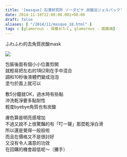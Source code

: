 ```yaml
---
title: '[masque] 石澤研究所 ソーダピケ 炭酸巡ジェルパック'
date: 2014-11-18T22:00:00.001+08:00
draft: false
aliases: [ "/2014/11/masque_18.html" ]
tags : [glamorous - 保養おたく, glamorous - 面膜魂]
---
```


ふわふわ的去角質炭酸mask  

![](/images/sodapique.jpg)

包裝後面有個小小位置剪開  
就輕易把左右的1劑2劑在手中混合  
調和10秒後液體們變成泡泡  
塗勻於面上就可以  
  
敷5分鐘就OK，過水時有些黏  
沖洗乾淨要多點耐性  
輕度byebye角質也有炭酸  
  
膚色算是明亮感增加  
不過又說不上很驚豔的有「叮一聲」那麼乾淨白滑  
所以還是覺得一般般啦  
而且在價格又不是很討好  
又沒有令人滿意的功效  
在回購的機會超低呢～（攤手）
